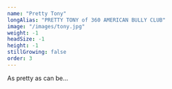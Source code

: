 ```yaml
---
name: "Pretty Tony"
longAlias: "PRETTY TONY of 360 AMERICAN BULLY CLUB"
image: "/images/tony.jpg"
weight: -1
headSize: -1
height: -1
stillGrowing: false
order: 3
---
```


As pretty as can be...